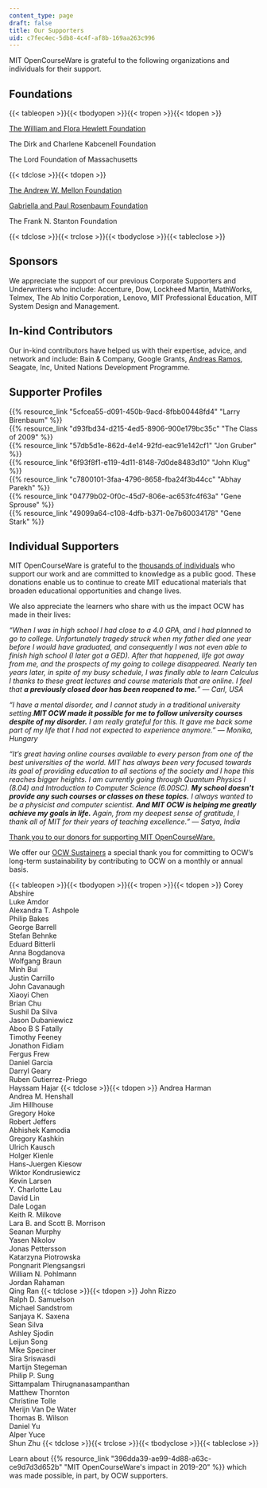 ```yaml
---
content_type: page
draft: false
title: Our Supporters
uid: c7fec4ec-5db8-4c4f-af8b-169aa263c996
---
```

MIT OpenCourseWare is grateful to the following organizations and individuals for their support.

## **Foundations**

{{< tableopen >}}{{< tbodyopen >}}{{< tropen >}}{{< tdopen >}}

[The William and Flora Hewlett Foundation](http://www.hewlett.org/?utm_source=our-supporters&utm_medium=hewlett&utm_campaign=text_hewlett)

The Dirk and Charlene Kabcenell Foundation

The Lord Foundation of Massachusetts

{{< tdclose >}}{{< tdopen >}}

[The Andrew W. Mellon Foundation](http://www.mellon.org/?utm_source=our-supporters&utm_medium=mellon&utm_campaign=text_mellon)

[Gabriella and Paul Rosenbaum Foundation](http://www.rosenbaum-foundation.org/?utm_source=our-supporters&utm_medium=rosenbaum&utm_campaign=text_rosenbaum)

The Frank N. Stanton Foundation

{{< tdclose >}}{{< trclose >}}{{< tbodyclose >}}{{< tableclose >}}

## **Sponsors**

We appreciate the support of our previous Corporate Supporters and Underwriters who include: Accenture, Dow, Lockheed Martin, MathWorks, Telmex, The Ab Initio Corporation, Lenovo, MIT Professional Education, MIT System Design and Management.

## **In-kind Contributors**

Our in-kind contributors have helped us with their expertise, advice, and network and include: Bain & Company, Google Grants, [Andreas Ramos](http://andreas.com/), Seagate, Inc, United Nations Development Programme.

## **Supporter Profiles**

{{% resource_link "5cfcea55-d091-450b-9acd-8fbb00448fd4" "Larry Birenbaum" %}}    
{{% resource_link "d93fbd34-d215-4ed5-8906-900e179bc35c" "The Class of 2009" %}}    
{{% resource_link "57db5d1e-862d-4e14-92fd-eac91e142cf1" "Jon Gruber" %}}    
{{% resource_link "6f93f8f1-e119-4d11-8148-7d0de8483d10" "John Klug" %}}    
{{% resource_link "c7800101-3faa-4796-8658-fba24f3b44cc" "Abhay Parekh" %}}        
{{% resource_link "04779b02-0f0c-45d7-806e-ac653fc4f63a" "Gene Sprouse" %}}        
{{% resource_link "49099a64-c108-4dfb-b371-0e7b60034178" "Gene Stark" %}}

## **Individual Supporters**

MIT OpenCourseWare is grateful to the [thousands of individuals](https://giving.mit.edu/recognition/) who support our work and are committed to knowledge as a public good. These donations enable us to continue to create MIT educational materials that broaden educational opportunities and change lives.

We also appreciate the learners who share with us the impact OCW has made in their lives:

*“When I was in high school I had close to a 4.0 GPA, and I had planned to go to college. Unfortunately tragedy struck when my father died one year before I would have graduated, and consequently I was not even able to finish high school (I later got a GED). After that happened, life got away from me, and the prospects of my going to college disappeared. Nearly ten years later, in spite of my busy schedule, I was finally able to learn Calculus I thanks to these great lectures and course materials that are online. I feel that **a previously closed door has been reopened to me.**” — Carl, USA*

*“I have a mental disorder, and I cannot study in a traditional university setting.**MIT OCW made it possible for me to follow university courses despite of my disorder.** I am really grateful for this. It gave me back some part of my life that I had not expected to experience anymore.” — Monika, Hungary*

*“It’s great having online courses available to every person from one of the best universities of the world. MIT has always been very focused towards its goal of providing education to all sections of the society and I hope this reaches bigger heights. I am currently going through Quantum Physics I (8.04) and Introduction to Computer Science (6.00SC). **My school doesn't provide any such courses or classes on these topics.** I always wanted to be a physicist and computer scientist. **And MIT OCW is helping me greatly achieve my goals in life.** Again, from my deepest sense of gratitude, I thank all of MIT for their years of teaching excellence.” — Satya, India*

[Thank you to our donors for supporting MIT OpenCourseWare.](https://giving.mit.edu/recognition/)

We offer our [OCW Sustainers](https://giving.mit.edu/give/to/ocw-sustainer/) a special thank you for committing to OCW’s long-term sustainability by contributing to OCW on a monthly or annual basis.

{{< tableopen >}}{{< tbodyopen >}}{{< tropen >}}{{< tdopen >}}
Corey Abshire        
Luke Amdor        
Alexandra T. Ashpole        
Philip Bakes        
George Barrell        
Stefan Behnke        
Eduard Bitterli        
Anna Bogdanova        
Wolfgang Braun        
Minh Bui        
Justin Carrillo        
John Cavanaugh        
Xiaoyi Chen        
Brian Chu        
Sushil Da Silva        
Jason Dubaniewicz        
Aboo B S Fatally        
Timothy Feeney        
Jonathon Fidiam        
Fergus Frew        
Daniel Garcia        
Darryl Geary        
Ruben Gutierrez-Priego        
Hayssam Hajar
{{< tdclose >}}{{< tdopen >}}
Andrea Harman        
Andrea M. Henshall        
Jim Hillhouse        
Gregory Hoke        
Robert Jeffers        
Abhishek Kamodia        
Gregory Kashkin        
Ulrich Kausch        
Holger Kienle        
Hans-Juergen Kiesow        
Wiktor Kondrusiewicz        
Kevin Larsen        
Y. Charlotte Lau        
David Lin        
Dale Logan        
Keith R. Milkove        
Lara B. and Scott B. Morrison        
Seanan Murphy        
Yasen Nikolov        
Jonas Pettersson        
Katarzyna Piotrowska        
Pongnarit Plengsangsri        
William N. Pohlmann        
Jordan Rahaman        
Qing Ran
{{< tdclose >}}{{< tdopen >}}
John Rizzo        
Ralph D. Samuelson        
Michael Sandstrom        
Sanjaya K. Saxena        
Sean Silva        
Ashley Sjodin        
Leijun Song        
Mike Speciner        
Sira Sriswasdi        
Martijn Stegeman        
Philip P. Sung        
Sittampalam Thirugnanasampanthan        
Matthew Thornton        
Christine Tolle        
Merijn Van De Water        
Thomas B. Wilson        
Daniel Yu        
Alper Yuce        
Shun Zhu
{{< tdclose >}}{{< trclose >}}{{< tbodyclose >}}{{< tableclose >}}

Learn about {{% resource_link "396dda39-ae99-4d88-a63c-ce9d7d3d652b" "MIT OpenCourseWare's impact in 2019-20" %}} which was made possible, in part, by OCW supporters.